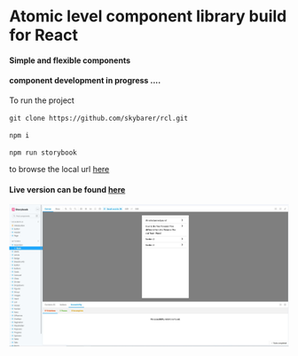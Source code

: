 # Atomic level component library build for React

#### Simple and flexible components 
#### component development in progress ....



To run the project

`git clone https://github.com/skybarer/rcl.git `

`npm i`

`npm run storybook`

to browse the local url [here](http://localhost:6006/)


#### Live version can be found [here](https://skybarer.github.io/storybook-static/index.html)



![Component Storybook View](https://raw.githubusercontent.com/skybarer/rcl/master/files/rcl-story-book.JPG)




